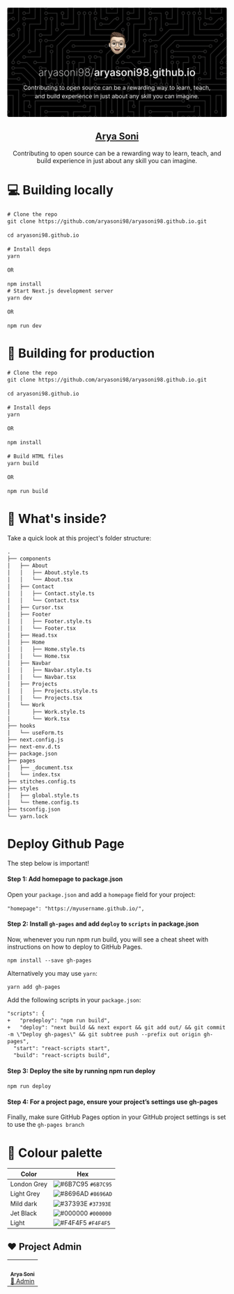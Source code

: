 ![image](./public/aryasoni98.png)

<p align="center">
  <a href="https://aryasoni98.github.io/">
    <h2 align="center">Arya Soni</h2>
  </a>
</p>
<p align="center">Contributing to open source can be a rewarding way to learn, teach, and build experience in just about any skill you can imagine.</p>

# 💻 Building locally

```shell
# Clone the repo
git clone https://github.com/aryasoni98/aryasoni98.github.io.git

cd aryasoni98.github.io

# Install deps
yarn

OR

npm install
# Start Next.js development server
yarn dev

OR

npm run dev
```

# 🚀 Building for production

```shell
# Clone the repo
git clone https://github.com/aryasoni98/aryasoni98.github.io.git

cd aryasoni98.github.io

# Install deps
yarn

OR

npm install

# Build HTML files
yarn build

OR

npm run build
```

# 📂 What's inside?

Take a quick look at this project's folder structure:

```
.
├── components
│   ├── About
│   │   ├── About.style.ts
│   │   └── About.tsx
│   ├── Contact
│   │   ├── Contact.style.ts
│   │   └── Contact.tsx
│   ├── Cursor.tsx
│   ├── Footer
│   │   ├── Footer.style.ts
│   │   └── Footer.tsx
│   ├── Head.tsx
│   ├── Home
│   │   ├── Home.style.ts
│   │   └── Home.tsx
│   ├── Navbar
│   │   ├── Navbar.style.ts
│   │   └── Navbar.tsx
│   ├── Projects
│   │   ├── Projects.style.ts
│   │   └── Projects.tsx
│   └── Work
│       ├── Work.style.ts
│       └── Work.tsx
├── hooks
│   └── useForm.ts
├── next.config.js
├── next-env.d.ts
├── package.json
├── pages
│   ├── _document.tsx
│   └── index.tsx
├── stitches.config.ts
├── styles
│   ├── global.style.ts
│   └── theme.config.ts
├── tsconfig.json
└── yarn.lock
```

# Deploy Github Page
The step below is important!

#### Step 1: Add homepage to package.json
Open your `package.json` and add a `homepage` field for your project:

  ```"homepage": "https://myusername.github.io/",```

#### Step 2: Install `gh-pages` and add `deploy` to `scripts` in package.json

Now, whenever you run npm run build, you will see a cheat sheet with instructions on how to deploy to GitHub Pages.

```
npm install --save gh-pages
```

Alternatively you may use `yarn`:

```
yarn add gh-pages
```

Add the following scripts in your `package.json`:

```
"scripts": {
+   "predeploy": "npm run build",
+   "deploy": "next build && next export && git add out/ && git commit -m \"Deploy gh-pages\" && git subtree push --prefix out origin gh-pages",
  "start": "react-scripts start",
  "build": "react-scripts build",
```

#### Step 3: Deploy the site by running npm run deploy
```
npm run deploy
```

#### Step 4: For a project page, ensure your project’s settings use gh-pages

Finally, make sure GitHub Pages option in your GitHub project settings is set to use the `gh-pages branch`

# 🎨 Colour palette

| Color          | Hex                                                                |
| -------------- | ------------------------------------------------------------------ |
| London Grey    | ![#6B7C95](https://via.placeholder.com/10/6B7C95?text=+) `#6B7C95` |
| Light Grey     | ![#8696AD](https://via.placeholder.com/10/8696AD?text=+) `#8696AD` |
| Mild dark      | ![#37393E](https://via.placeholder.com/10/37393E?text=+) `#37393E` |
| Jet Black      | ![#000000](https://via.placeholder.com/10/000000?text=+) `#000000` |
| Light          | ![#F4F4F5](https://via.placeholder.com/10/F4F4F5?text=+) `#F4F4F5` |

## ❤️ Project Admin

<table>
	<tr>
		<td align="center">
			<a href="https://github.com/aryasoni98">
				<img src="./public/aryasoni.jpeg" width="100px" alt="" />
				<br /> <sub><b>Arya Soni</b></sub>
			</a>
			<br /> <a href="https://github.com/aryasoni98">
		👑 Admin
	    </a>
		</td>
	</tr>
</table>
